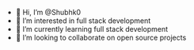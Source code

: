 - 👋 Hi, I’m @Shubhk0
- 👀 I’m interested in full stack development 
- 🌱 I’m currently learning full stack development
- 💞️ I’m looking to collaborate on open source projects

<!---
Shubhk0/Shubhk0 is a ✨ special ✨ repository because its `README.md` (this file) appears on your GitHub profile.
You can click the Preview link to take a look at your changes.
--->
